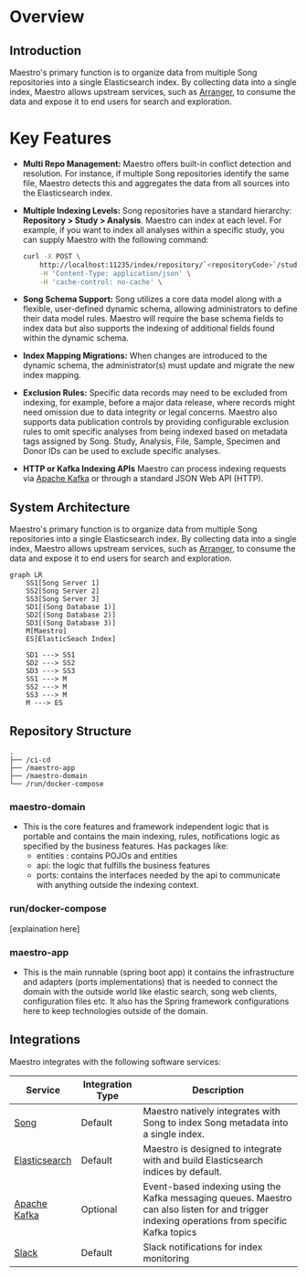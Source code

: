 # Overview

## Introduction

Maestro's primary function is to organize data from multiple Song repositories into a single Elasticsearch index. By collecting data into a single index, Maestro allows upstream services, such as <a href="/documentation/arranger" target="_blank" rel="noopener noreferrer">Arranger</a>, to consume the data and expose it to end users for search and exploration.

# Key Features

- **Multi Repo Management:** Maestro offers built-in conflict detection and resolution. For instance, if multiple Song repositories identify the same file, Maestro detects this and aggregates the data from all sources into the Elasticsearch index.

- **Multiple Indexing Levels:** Song repositories have a standard hierarchy: **Repository > Study > Analysis**. Maestro can index at each level. For example, if you want to index all analyses within a specific study, you can supply Maestro with the following command:

    ```bash
    curl -X POST \
        http://localhost:11235/index/repository/`<repositoryCode>`/study/`<studyId>` \
        -H 'Content-Type: application/json' \
        -H 'cache-control: no-cache' \
    ```

- **Song Schema Support:** Song utilizes a core data model along with a flexible, user-defined dynamic schema, allowing administrators to define their data model rules. Maestro will require the base schema fields to index data but also supports the indexing of additional fields found within the dynamic schema.
 
- **Index Mapping Migrations:** When changes are introduced to the dynamic schema, the administrator(s) must update and migrate the new index mapping.

- **Exclusion Rules:** Specific data records may need to be excluded from indexing, for example, before a major data release, where records might need omission due to data integrity or legal concerns. Maestro also supports data publication controls by providing configurable exclusion rules to omit specific analyses from being indexed based on metadata tags assigned by Song. Study, Analysis, File, Sample, Specimen and Donor IDs can be used to exclude specific analyses.

- **HTTP or Kafka Indexing APIs** Maestro can process indexing requests via <a href="https://kafka.apache.org/" target="_blank" rel="noopener noreferrer">Apache Kafka</a> or through a standard JSON Web API (HTTP).

## System Architecture

Maestro's primary function is to organize data from multiple Song repositories into a single Elasticsearch index. By collecting data into a single index, Maestro allows upstream services, such as <a href="/documentation/arranger" target="_blank" rel="noopener noreferrer">Arranger</a>, to consume the data and expose it to end users for search and exploration.

```mermaid
graph LR
    SS1[Song Server 1]
    SS2[Song Server 2]
    SS3[Song Server 3]
    SD1[(Song Database 1)]
    SD2[(Song Database 2)]
    SD3[(Song Database 3)]
    M[Maestro]
    ES[ElasticSeach Index]

    SD1 ---> SS1
    SD2 ---> SS2
    SD3 ---> SS3
    SS1 ---> M
    SS2 ---> M
    SS3 ---> M
    M ---> ES
```

## Repository Structure

```
.
├── /ci-cd
├── /maestro-app
├── /maestro-domain
└── /run/docker-compose
```

### maestro-domain

- This is the core features and framework independent logic that is portable and contains the main indexing, rules, notifications logic as specified by the business features. Has packages like:
    - entities : contains POJOs and entities
    - api: the logic that fulfills the business features
    - ports: contains the interfaces needed by the api to communicate with anything outside the indexing context.

### run/docker-compose

[explaination here]

### maestro-app

- This is the main runnable (spring boot app) it contains the infrastructure and adapters (ports implementations) that is needed to connect the domain with the outside world like elastic search, song web clients, configuration files etc. It also has the Spring framework configurations here to keep technologies outside of the domain.

## Integrations

Maestro integrates with the following software services:

| Service | Integration Type | Description |
|--|--|--|
| <a href="/documentation/song" target="_blank" rel="noopener noreferrer">Song</a> | Default | Maestro natively integrates with Song to index Song metadata into a single index. |
| <a href="https://www.elastic.co/" target="_blank" rel="noopener noreferrer">Elasticsearch</a> | Default | Maestro is designed to integrate with and build Elasticsearch indices by default. |
| <a href="https://kafka.apache.org/" target="_blank" rel="noopener noreferrer">Apache Kafka</a> | Optional |  Event-based indexing using the Kafka messaging queues. Maestro can also listen for and trigger indexing operations from specific Kafka topics |
| <a href="https://slack.com/" target="_blank" rel="noopener noreferrer">Slack</a> | Default | Slack notifications for index monitoring |